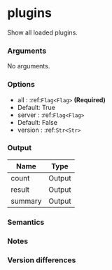 [//]: # (THE CONTENT BELOW IS GENERATED. DO NOT EDIT.)
# plugins
Show all loaded plugins.

### Arguments
No arguments.

### Options
* all : :ref:`Flag<Flag>` **(Required)**
 * Default: True
* server : :ref:`Flag<Flag>`
 * Default: False
* version : :ref:`Str<Str>`

### Output
|Name|Type
|-|-
|count|Output
|result|Output
|summary|Output

[//]: # (ADD YOUR NOTES BELOW. THESE WILL BE PICKED EVERY TIME THE DOCS ARE REGENERATED. //end)
### Semantics

### Notes

### Version differences